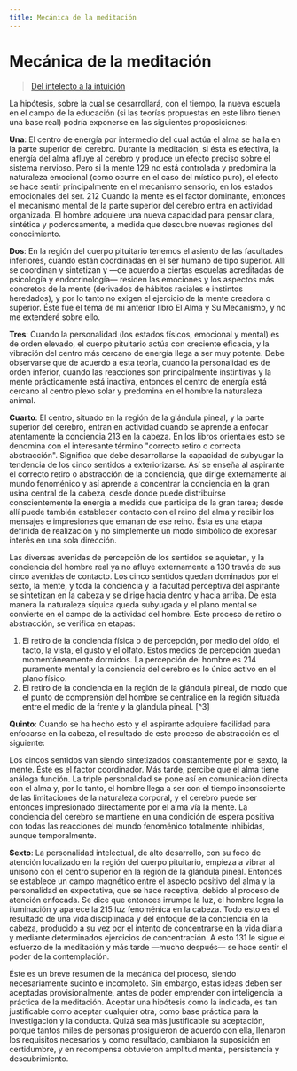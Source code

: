 ```yaml
---
title: Mecánica de la meditación
---
```


# Mecánica de la meditación

> [Del intelecto a la intuición](/del-intelecto-a-la-intuicion/la-practica-de-la-meditacion#en211)

La hipótesis, sobre la cual se desarrollará, con el tiempo, la nueva escuela en el campo de la educación (si las teorías propuestas en este libro tienen una base real) podría exponerse en las siguientes proposiciones:

**Una**: El centro de energía por intermedio del cual actúa el alma se halla en la parte superior del cerebro. Durante la meditación, si ésta es efectiva, la energía del alma afluye al cerebro y produce un efecto preciso sobre el sistema nervioso. Pero si la mente <Pin lang="es">129</Pin> no está controlada y predomina la naturaleza emocional (como ocurre en el caso del místico puro), el efecto se hace sentir principalmente en el mecanismo sensorio, en los estados emocionales del ser. <Pin lang="en">212</Pin> Cuando la mente es el factor dominante, entonces el mecanismo mental de la parte superior del cerebro entra en actividad organizada. El hombre adquiere una nueva capacidad para pensar clara, sintética y poderosamente, a medida que descubre nuevas regiones del conocimiento.

**Dos**: En la región del cuerpo pituitario tenemos el asiento de las facultades inferiores, cuando están coordinadas en el ser humano de tipo superior. Allí se coordinan y sintetizan y —de acuerdo a ciertas escuelas acreditadas de psicología y endocrinología— residen las emociones y los aspectos más concretos de la mente (derivados de hábitos raciales e instintos heredados), y por lo tanto no exigen el ejercicio de la mente creadora o superior. Éste fue el tema de mi anterior libro El Alma y Su Mecanismo, y no me extenderé sobre ello.

**Tres**: Cuando la personalidad (los estados físicos, emocional y mental) es de orden elevado, el cuerpo pituitario actúa con creciente eficacia, y la vibración del centro más cercano de energía llega a ser muy potente. Debe observarse que de acuerdo a esta teoría, cuando la personalidad es de orden inferior, cuando las reacciones son principalmente instintivas y la mente prácticamente está inactiva, entonces el centro de energía está cercano al centro plexo solar y predomina en el hombre la naturaleza animal.

**Cuarto**: El centro, situado en la región de la glándula pineal, y la parte superior del cerebro, entran en actividad cuando se aprende a enfocar atentamente la conciencia <Pin lang="en">213</Pin> en la cabeza. En los libros orientales esto se denomina con el interesante término "correcto retiro o correcta abstracción". Significa que debe desarrollarse la capacidad de subyugar la tendencia de los cinco sentidos a exteriorizarse. Así se enseña al aspirante el correcto retiro o abstracción de la conciencia, que dirige externamente al mundo fenoménico y así aprende a concentrar la conciencia en la gran usina central de la cabeza, desde donde puede distribuirse conscientemente la energía a medida que participa de la gran tarea; desde allí puede también establecer contacto con el reino del alma y recibir los mensajes e impresiones que emanan de ese reino. Ésta es una etapa definida de realización y no simplemente un modo simbólico de expresar interés en una sola dirección.

Las diversas avenidas de percepción de los sentidos se aquietan, y la conciencia del hombre real ya no afluye externamente a <Pin lang="es">130</Pin> través de sus cinco avenidas de contacto. Los cinco sentidos quedan dominados por el sexto, la mente, y toda la conciencia y la facultad perceptiva del aspirante se sintetizan en la cabeza y se dirige hacia dentro y hacia arriba. De esta manera la naturaleza síquica queda subyugada y el plano mental se convierte en el campo de la actividad del hombre. Este proceso de retiro o abstracción, se verifica en etapas:

1. El retiro de la conciencia física o de percepción, por medio del oído, el tacto, la vista, el gusto y el olfato. Estos medios de percepción quedan momentáneamente dormidos. La percepción del hombre es <Pin lang="en">214</Pin> puramente mental y la conciencia del cerebro es lo único activo en el plano físico.
2. El retiro de la conciencia en la región de la glándula pineal, de modo que el punto de comprensión del hombre se centralice en la región situada entre el medio de la frente y la glándula pineal. [^3]

**Quinto**: Cuando se ha hecho esto y el aspirante adquiere facilidad para enfocarse en la cabeza, el resultado de este proceso de abstracción es el siguiente:

Los cincos sentidos van siendo sintetizados constantemente por el sexto, la mente. Éste es el factor coordinador. Más tarde, percibe que el alma tiene análoga función. La triple personalidad se pone así en comunicación directa con el alma y, por lo tanto, el hombre llega a ser con el tiempo inconsciente de las limitaciones de la naturaleza corporal, y el cerebro puede ser entonces impresionado directamente por el alma vía la mente. La conciencia del cerebro se mantiene en una condición de espera positiva con todas las reacciones del mundo fenoménico totalmente inhibidas, aunque temporalmente.

**Sexto**: La personalidad intelectual, de alto desarrollo, con su foco de atención localizado en la región del cuerpo pituitario, empieza a vibrar al unísono con el centro superior en la región de la glándula pineal. Entonces se establece un campo magnético entre el aspecto positivo del alma y la personalidad en expectativa, que se hace receptiva, debido al proceso de atención enfocada. Se dice que entonces irrumpe la luz, el hombre logra la iluminación y aparece la <Pin lang="en">215</Pin> luz fenoménica en la cabeza. Todo esto es el resultado de una vida disciplinada y del enfoque de la conciencia en la cabeza, producido a su vez por el intento de concentrarse en la vida diaria y mediante determinados ejercicios de concentración. A esto <Pin lang="es">131</Pin> le sigue el esfuerzo de la meditación y más tarde —mucho después— se hace sentir el poder de la contemplación.

Éste es un breve resumen de la mecánica del proceso, siendo necesariamente sucinto e incompleto. Sin embargo, estas ideas deben ser aceptadas provisionalmente, antes de poder emprender con inteligencia la práctica de la meditación. Aceptar una hipótesis como la indicada, es tan justificable como aceptar cualquier otra, como base práctica para la investigación y la conducta. Quizá sea más justificable su aceptación, porque tantos miles de personas prosiguieron de acuerdo con ella, llenaron los requisitos necesarios y como resultado, cambiaron la suposición en certidumbre, y en recompensa obtuvieron amplitud mental, persistencia y descubrimiento.

